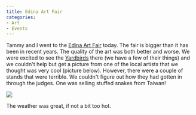 ```yaml
---
title: Edina Art Fair
categories:
- Art
- Events
---
```


Tammy and I went to the [Edina Art Fair](http://www.50thandfrance.com/2004artfair.htm) today. The fair is bigger than it has been in recent years. The quality of the art was both better and worse. We were excited to see the [Yardbirds](http://www.crittercreations.com/) there (we have a few of their things) and we couldn't help but get a picture from one of the local artists that we thought was very cool (picture below). However, there were a couple of stands that were terrible. We couldn't figure out how they had gotten in through the judges. One was selling stuffed snakes from Taiwan!

![](/assets/posts/2004/t_20040606-175244-6565%2520%281%29.jpg)

The weather was great, if not a bit too hot.
